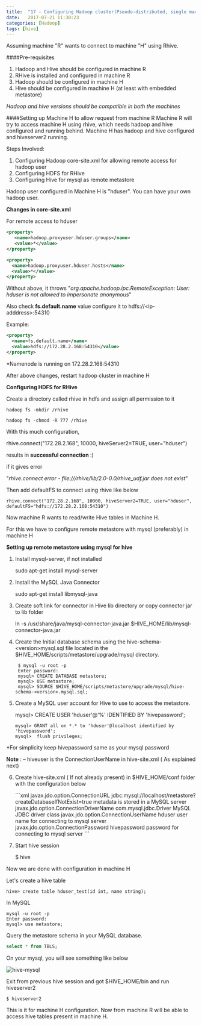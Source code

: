 ```yaml
---
title:  "17 - Configuring Hadoop cluster(Pseudo-distributed, single machine) for remote accessing using Hiveserver2 and Rhive"
date:   2017-07-21 11:30:23
categories: [Hadoop]
tags: [hive]
---
```

Assuming machine "R" wants to connect to machine "H" using Rhive.

####Pre-requisites
1. Hadoop and Hive should be configured in machine R
2. RHive is installed and configured in machine R
3. Hadoop should be configured in machine H
4. Hive should be configured in machine H (at least with embedded metastore)

*Hadoop and hive versions should be compatible in both the machines*

####Setting up Machine H to allow request from machine R
Machine R will try to access machine H using rhive, which needs hadoop and hive configured and running behind. Machine H has hadoop and hive configured and hiveserver2 running. 

Steps Involved:

1. Configuring Hadoop core-site.xml for allowing remote access for hadoop user
2. Configuring HDFS for RHive
3. Configuring Hive for mysql as remote metastore

Hadoop user configured in Machine H is "hduser". You can have your own hadoop user.

**Changes in core-site.xml**

For remote access to hduser


```xml
<property>
   <name>hadoop.proxyuser.hduser.groups</name>
   <value>*</value>
</property>

<property>
  <name>hadoop.proxyuser.hduser.hosts</name>
  <value>*</value>
</property>
```

Without above, it throws 
"*org.apache.hadoop.ipc.RemoteException: User: hduser is not allowed to impersonate anonymous*"

Also check **fs.default.name** value
configure it to hdfs://&lt;ip-adddress&gt;:54310

Example:

```xml
<property>
  <name>fs.default.name</name>
  <value>hdfs://172.28.2.168:54310</value>
</property>
```

*Namenode is running on 172.28.2.168:54310

After above changes, restart hadoop cluster in machine H

**Configuring HDFS for RHive**

Create a directory called rhive in hdfs and assign all permission to it

```shell
hadoop fs -mkdir /rhive
```

```shell
hadoop fs -chmod -R 777 /rhive
```

With this much configuration, 


rhive.connect("172.28.2.168", 10000, hiveServer2=TRUE, user="hduser")

results in **successful connection** :)

if it gives error 

"*rhive.connect error - file:///rhive/lib/2.0-0.0/rhive_udf.jar does not exist*"

Then add defaultFS to connect using rhive like below

```shell
rhive.connect("172.28.2.168", 10000, hiveServer2=TRUE, user="hduser", defaultFS="hdfs://172.28.2.168:54310")
```


Now machine R wants to read/write Hive tables in Machine H.

For this we have to configure remote metastore with mysql (preferably) in machine H

**Setting up remote metastore using mysql for hive**

1. Install mysql-server, if not installed

      sudo apt-get install mysql-server

2. Install the MySQL Java Connector

      sudo apt-get install libmysql-java

3. Create soft link for connector in Hive lib directory  or copy connector jar to lib folder 

      ln -s /usr/share/java/mysql-connector-java.jar $HIVE_HOME/lib/mysql-connector-java.jar

4. Create the Initial database schema using the hive-schema-&lt;version&gt;mysql.sql file located in the $HIVE_HOME/scripts/metastore/upgrade/mysql directory.

   ```shell
    $ mysql -u root -p
    Enter password:
    mysql> CREATE DATABASE metastore;
    mysql> USE metastore;
    mysql> SOURCE $HIVE_HOME/scripts/metastore/upgrade/mysql/hive-schema-<version>.mysql.sql;
   ```

5. Create a MySQL user account for Hive to use to access the metastore.

      mysql> CREATE USER 'hduser'@'%' IDENTIFIED BY 'hivepassword'; 
      ```shell
      mysql> GRANT all on *.* to 'hduser'@localhost identified by 'hivepassword';
      mysql>  flush privileges;
      ```

*For simplicity keep hivepassword same as your mysql password

**Note** : –  hiveuser is the ConnectionUserName in hive-site.xml ( As explained next)

6. Create hive-site.xml ( If not already present) in $HIVE_HOME/conf folder with the configuration below

      <configuration>
      ```xml
         <property>
            <name>javax.jdo.option.ConnectionURL</name>
            <value>jdbc:mysql://localhost/metastore?createDatabaseIfNotExist=true</value>
            <description>metadata is stored in a MySQL server</description>
         </property>
         <property>
            <name>javax.jdo.option.ConnectionDriverName</name>
            <value>com.mysql.jdbc.Driver</value>
            <description>MySQL JDBC driver class</description>
         </property>
         <property>
            <name>javax.jdo.option.ConnectionUserName</name>
            <value>hduser</value>
            <description>user name for connecting to mysql server</description>
         </property>
         <property>
            <name>javax.jdo.option.ConnectionPassword</name>
            <value>hivepassword</value>
            <description>password for connecting to mysql server</description>
         </property>
      </configuration>
      ```


7. Start hive session

      $ hive


Now we are done with configuration in machine H

Let's create a hive table

```shell
hive> create table hduser_test(id int, name string);
```


In MySQL


```shell
mysql -u root -p
Enter password:                                                             
mysql> use metastore;
```

Query the metastore schema in your MySQL database.

```sql
select * from TBLS;
```


On your mysql, you will see something like below

![hive-mysql](http://i.imgur.com/LhaTIuh.png  "hive-msql")

Exit from previous hive session and got $HIVE_HOME/bin and run hiveserver2


```shell
$ hiveserver2
```


This is it for machine H configuration. Now from machine R will be able to access hive tables present in machine H.
